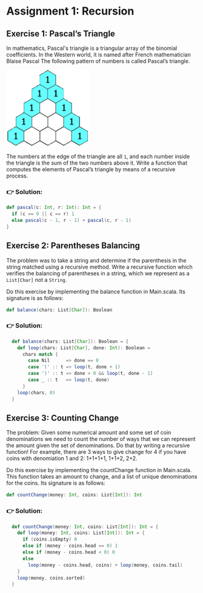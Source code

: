 # Assignment 1: Recursion

## Exercise 1: Pascal’s Triangle

In mathematics, Pascal's triangle is a triangular array of the binomial coefficients.
In the Western world, it is named after French mathematician Blaise Pascal
The following pattern of numbers is called Pascal’s triangle.


<img src="./images/pascals-triangle.gif"/>


The numbers at the edge of the triangle are all `1`, and each number inside the triangle is the sum of the two numbers above it.
Write a function that computes the elements of Pascal’s triangle by means of a recursive process.

### :point_right: Solution:

```scala
def pascal(c: Int, r: Int): Int = {
  if (c == 0 || c == r) 1
  else pascal(c - 1, r - 1) + pascal(c, r - 1)
}
```

## Exercise 2: Parentheses Balancing

The problem was to take a string and determine if the parenthesis in the string matched using a recursive method.
Write a recursive function which verifies the balancing of parentheses in a string, which we represent as a `List[Char]` not a `String`.

Do this exercise by implementing the balance function in Main.scala.
Its signature is as follows:

```scala
def balance(chars: List[Char]): Boolean
```
### :point_right: Solution:
```scala
  def balance(chars: List[Char]): Boolean = {
    def loop(chars: List[Char], done: Int): Boolean =
      chars match {
        case Nil      => done == 0
        case '(' :: t => loop(t, done + 1)
        case ')' :: t => done > 0 && loop(t, done - 1)
        case _ :: t   => loop(t, done)
      }
    loop(chars, 0)
  }

```


## Exercise 3: Counting Change

The problem:
Given some numerical amount and some set of coin denominations we need to count the number of ways that we can represent the amount given the set of denominations.
Do that by writing a recursive function!
For example, there are 3 ways to give change for 4 if you have coins with denomiation 1 and 2: 1+1+1+1, 1+1+2, 2+2.

Do this exercise by implementing the countChange function in Main.scala. This function takes an amount to change, and a list of unique denominations for the coins.
Its signature is as follows:

```scala
def countChange(money: Int, coins: List[Int]): Int
```
### :point_right: Solution:

```scala
  def countChange(money: Int, coins: List[Int]): Int = {
    def loop(money: Int, coins: List[Int]): Int = {
      if (coins.isEmpty) 0
      else if (money - coins.head == 0) 1
      else if (money - coins.head < 0) 0
      else
        loop(money - coins.head, coins) + loop(money, coins.tail)
    }
    loop(money, coins.sorted)
  }
```


